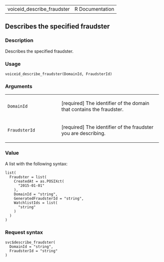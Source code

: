 <table style="width: 100%;">
<tbody>
<tr class="odd">
<td>voiceid_describe_fraudster</td>
<td style="text-align: right;">R Documentation</td>
</tr>
</tbody>
</table>

## Describes the specified fraudster

### Description

Describes the specified fraudster.

### Usage

    voiceid_describe_fraudster(DomainId, FraudsterId)

### Arguments

<table>
<colgroup>
<col style="width: 35%" />
<col style="width: 65%" />
</colgroup>
<tbody>
<tr class="odd">
<td><code
id="voiceid_describe_fraudster_:_DomainId">DomainId</code></td>
<td><p>[required] The identifier of the domain that contains the
fraudster.</p></td>
</tr>
<tr class="even">
<td><code
id="voiceid_describe_fraudster_:_FraudsterId">FraudsterId</code></td>
<td><p>[required] The identifier of the fraudster you are
describing.</p></td>
</tr>
</tbody>
</table>

### Value

A list with the following syntax:

    list(
      Fraudster = list(
        CreatedAt = as.POSIXct(
          "2015-01-01"
        ),
        DomainId = "string",
        GeneratedFraudsterId = "string",
        WatchlistIds = list(
          "string"
        )
      )
    )

### Request syntax

    svc$describe_fraudster(
      DomainId = "string",
      FraudsterId = "string"
    )
